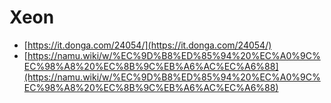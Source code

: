 # Xeon

* [https://it.donga.com/24054/](https://it.donga.com/24054/)
* [https://namu.wiki/w/%EC%9D%B8%ED%85%94%20%EC%A0%9C%EC%98%A8%20%EC%8B%9C%EB%A6%AC%EC%A6%88](https://namu.wiki/w/%EC%9D%B8%ED%85%94%20%EC%A0%9C%EC%98%A8%20%EC%8B%9C%EB%A6%AC%EC%A6%88)











